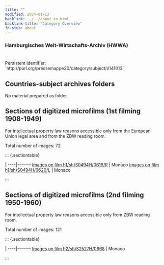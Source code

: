 ```yaml
---
title: ""
modified: 2024-01-13
backlink: ../../about.en.html
backlink-title: "Category Overview"
fn-stub: about
---
```


### Hamburgisches Welt-Wirtschafts-Archiv (HWWA)

# 

<div class="hint">Persistent Identifier: `http://purl.org/pressemappe20/category/subject/i/141013`</div>







## Countries-subject archives folders





No material prepared as folder.



<a id="filmsections" />

## Sections of digitized microfilms (1st filming 1908-1949)

<p>For intellectual property law reasons accessible only from the European Union legal area and from the ZBW reading room.</p>



<p>Total number of images: 72</p>




::: {.sectiontable}

 | 
----|-------
<a class="btn" href="https://pm20.zbw.eu/film/h1/sh/S0494H/0619/R" rel="nofollow">Images on film h1/sh/S0494H/0619/R</a> | Monaco
<a class="btn" href="https://pm20.zbw.eu/film/h1/sh/S0494H/0620/L" rel="nofollow">Images on film h1/sh/S0494H/0620/L</a> | Monaco


:::




## Sections of digitized microfilms (2nd filming 1950-1960)

<p>For intellectual property law reasons accessible only from ZBW reading room.</p>



<p>Total number of images: 121</p>




::: {.sectiontable}

 | 
----|-------
<a class="btn" href="https://pm20.zbw.eu/film/h2/sh/S2527H/0968" rel="nofollow">Images on film h2/sh/S2527H/0968</a> | Monaco


:::
















